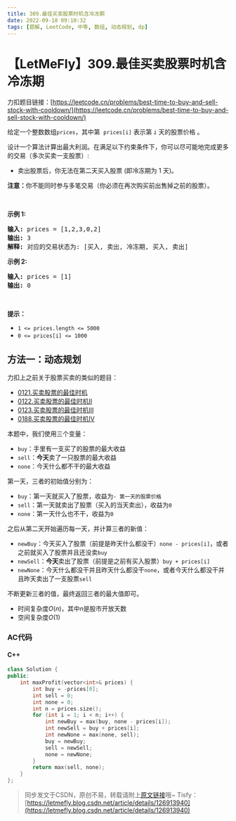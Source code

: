 ```yaml
---
title: 309.最佳买卖股票时机含冷冻期
date: 2022-09-18 09:10:32
tags: [题解, LeetCode, 中等, 数组, 动态规划, dp]
---
```


# 【LetMeFly】309.最佳买卖股票时机含冷冻期

力扣题目链接：[https://leetcode.cn/problems/best-time-to-buy-and-sell-stock-with-cooldown/](https://leetcode.cn/problems/best-time-to-buy-and-sell-stock-with-cooldown/)

<p>给定一个整数数组<meta charset="UTF-8" /><code>prices</code>，其中第&nbsp;<em>&nbsp;</em><code>prices[i]</code>&nbsp;表示第&nbsp;<code><em>i</em></code>&nbsp;天的股票价格 。​</p>

<p>设计一个算法计算出最大利润。在满足以下约束条件下，你可以尽可能地完成更多的交易（多次买卖一支股票）:</p>

<ul>
	<li>卖出股票后，你无法在第二天买入股票 (即冷冻期为 1 天)。</li>
</ul>

<p><strong>注意：</strong>你不能同时参与多笔交易（你必须在再次购买前出售掉之前的股票）。</p>

<p>&nbsp;</p>

<p><strong>示例 1:</strong></p>

<pre>
<strong>输入:</strong> prices = [1,2,3,0,2]
<strong>输出: </strong>3 
<strong>解释:</strong> 对应的交易状态为: [买入, 卖出, 冷冻期, 买入, 卖出]</pre>

<p><strong>示例 2:</strong></p>

<pre>
<strong>输入:</strong> prices = [1]
<strong>输出:</strong> 0
</pre>

<p>&nbsp;</p>

<p><strong>提示：</strong></p>

<ul>
	<li><code>1 &lt;= prices.length &lt;= 5000</code></li>
	<li><code>0 &lt;= prices[i] &lt;= 1000</code></li>
</ul>


    
## 方法一：动态规划

力扣上之前关于股票买卖的类似的题目：

+ [0121.买卖股票的最佳时机](https://blog.tisfy.eu.org/2022/07/19/LeetCode%200121.%E4%B9%B0%E5%8D%96%E8%82%A1%E7%A5%A8%E7%9A%84%E6%9C%80%E4%BD%B3%E6%97%B6%E6%9C%BA/)
+ [0122.买卖股票的最佳时机II](https://blog.tisfy.eu.org/2022/07/19/LeetCode%200122.%E4%B9%B0%E5%8D%96%E8%82%A1%E7%A5%A8%E7%9A%84%E6%9C%80%E4%BD%B3%E6%97%B6%E6%9C%BAII/)
+ [0123.买卖股票的最佳时机III](https://blog.tisfy.eu.org/2022/07/20/LeetCode%200123.%E4%B9%B0%E5%8D%96%E8%82%A1%E7%A5%A8%E7%9A%84%E6%9C%80%E4%BD%B3%E6%97%B6%E6%9C%BAIII/)
+ [0188.买卖股票的最佳时机IV](https://blog.tisfy.eu.org/2022/08/12/LeetCode%200188.%E4%B9%B0%E5%8D%96%E8%82%A1%E7%A5%A8%E7%9A%84%E6%9C%80%E4%BD%B3%E6%97%B6%E6%9C%BAIV/)


本题中，我们使用三个变量：

+ ```buy```：手里有一支买了的股票的最大收益
+ ```sell```：**今天**卖了一只股票的最大收益
+ ```none```：今天什么都不干的最大收益

第一天，三者的初始值分别为：

+ ```buy```：第一天就买入了股票，收益为```- 第一天的股票价格```
+ ```sell```：第一天就卖出了股票（买入的当天卖出），收益为```0```
+ ```none```：第一天什么也不干，收益为```0```

之后从第二天开始遍历每一天，并计算三者的新值：
+ ```newBuy```：今天买入了股票（前提是昨天什么都没干）```none - prices[i]```，或者之前就买入了股票并且还没卖```buy```
+ ```newSell```：**今天**卖出了股票（前提是之前有买入股票）```buy + prices[i]```
+ ```newNone```：今天什么都没干并且昨天什么都没干```none```，或者今天什么都没干并且昨天卖出了一支股票```sell```

不断更新三者的值，最终返回三者的最大值即可。


+ 时间复杂度$O(n)$，其中$n$是股市开放天数
+ 空间复杂度$O(1)$

### AC代码

#### C++

```cpp
class Solution {
public:
    int maxProfit(vector<int>& prices) {
        int buy = -prices[0];
        int sell = 0;
        int none = 0;
        int n = prices.size();
        for (int i = 1; i < n; i++) {
            int newBuy = max(buy, none - prices[i]);
            int newSell = buy + prices[i];
            int newNone = max(none, sell);
            buy = newBuy;
            sell = newSell;
            none = newNone;
        }
        return max(sell, none);
    }
};
```

> 同步发文于CSDN，原创不易，转载请附上[原文链接](https://blog.tisfy.eu.org/2022/09/18/LeetCode%200309.%E6%9C%80%E4%BD%B3%E4%B9%B0%E5%8D%96%E8%82%A1%E7%A5%A8%E6%97%B6%E6%9C%BA%E5%90%AB%E5%86%B7%E5%86%BB%E6%9C%9F/)哦~
> Tisfy：[https://letmefly.blog.csdn.net/article/details/126913940](https://letmefly.blog.csdn.net/article/details/126913940)
